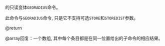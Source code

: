 的只读变体`GEORADIUS`命令。

此命令与`GEORADIUS`命令, 只是它不支持可选`STORE`和`STOREDIST`参数。

@return

@array回复：一个数组, 其中每个条目都是在同一位置给出的子命令的相应结果。
